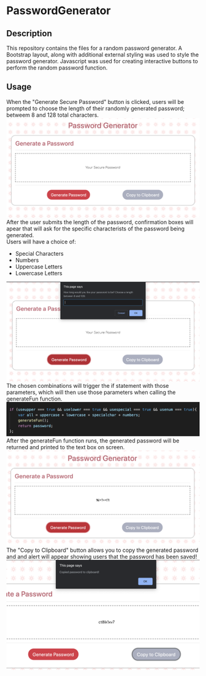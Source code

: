 # PasswordGenerator
<h2>Description</h2>
This repository contains the files for a random password generator.  
A Bootstrap layout, along with additional external styling was used to style the password generator.
Javascript was used for creating interactive buttons to perform the random password function.

<h2>Usage</h2>
When the "Generate Secure Password" button is clicked, users will be prompted to choose the length of their randomly generated password; betweem 8 and 128 total characters.
<img src="images/interface.png" alt="password generator interface">
After the user submits the length of the password, confirmation boxes will apear that will ask for the specific characterists of the password being generated. <br>
Users will have a choice of:
  <ul><li>Special Characters</li>
      <li>Numbers</li>
      <li>Uppercase Letters</li>
      <li>Lowercase Letters</li></ul>
<img src="images/prompt.png" alt="prompt">
The chosen combinations will trigger the if statement with those parameters, which will then use those parameters when calling the generateFun function.
<img src="images/if_state.png" alt="ifcode"> <br>
After the generateFun function runs, the generated password  will be returned and printed to the text box on screen.
<img src="images/result.png" alt="result">
The "Copy to Clipboard" button allows you to copy the generated password and and alert will appear showing users that the password has been saved!
<img src="images/clipboard.png" alt="clipboard_alert">